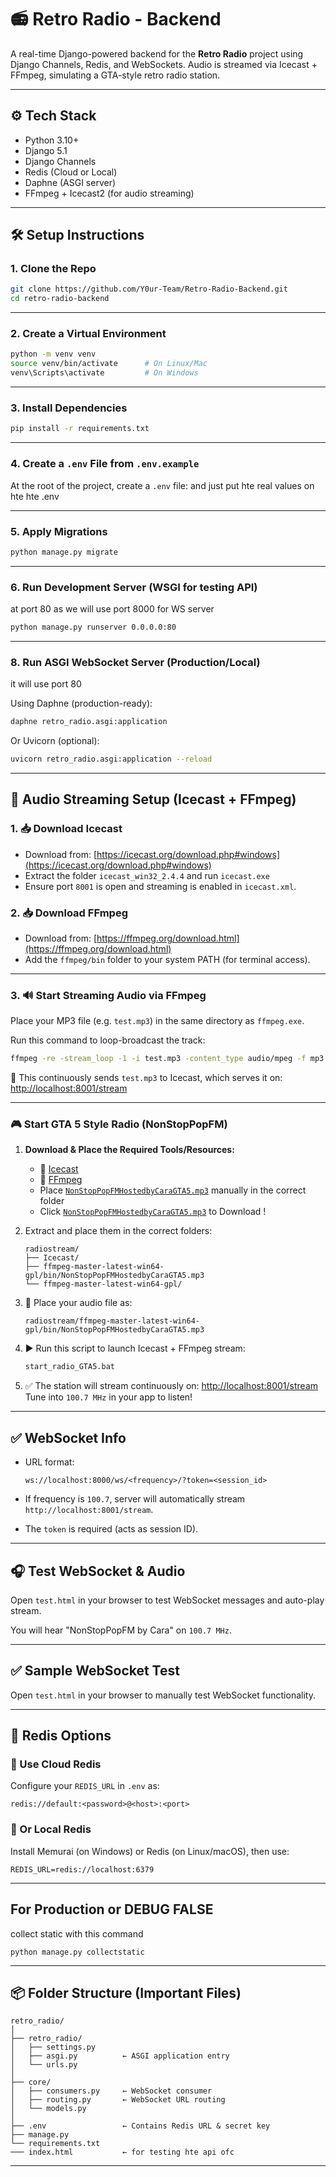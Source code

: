 # 📻 Retro Radio - Backend

A real-time Django-powered backend for the **Retro Radio** project using Django Channels, Redis, and WebSockets. Audio is streamed via Icecast + FFmpeg, simulating a GTA-style retro radio station.

---

## ⚙️ Tech Stack

- Python 3.10+
- Django 5.1
- Django Channels
- Redis (Cloud or Local)
- Daphne (ASGI server)
- FFmpeg + Icecast2 (for audio streaming)

---

## 🛠️ Setup Instructions

### 1. Clone the Repo

```bash
git clone https://github.com/Y0ur-Team/Retro-Radio-Backend.git
cd retro-radio-backend
````

---

### 2. Create a Virtual Environment

```bash
python -m venv venv
source venv/bin/activate      # On Linux/Mac
venv\Scripts\activate         # On Windows
```

---

### 3. Install Dependencies

```bash
pip install -r requirements.txt
```
---

### 4. Create a `.env` File from `.env.example`

At the root of the project, create a `.env` file:
and just put hte real values on hte hte .env

---

### 5. Apply Migrations

```bash
python manage.py migrate
```

---

### 6. Run Development Server (WSGI for testing API) 
at port 80 as we will use port 8000 for WS server

```bash
python manage.py runserver 0.0.0.0:80
```

---

### 8. Run ASGI WebSocket Server (Production/Local)
it will use port 80 

Using Daphne (production-ready):

```bash
daphne retro_radio.asgi:application
```

Or Uvicorn (optional):

```bash
uvicorn retro_radio.asgi:application --reload
```
---

## 📡 Audio Streaming Setup (Icecast + FFmpeg)

### 1. 📥 Download Icecast

* Download from: [https://icecast.org/download.php#windows](https://icecast.org/download.php#windows)
* Extract the folder `icecast_win32_2.4.4` and run `icecast.exe`
* Ensure port `8001` is open and streaming is enabled in `icecast.xml`.

### 2. 📥 Download FFmpeg

* Download from: [https://ffmpeg.org/download.html](https://ffmpeg.org/download.html)
* Add the `ffmpeg/bin` folder to your system PATH (for terminal access).

---

### 3. 🔊 Start Streaming Audio via FFmpeg

Place your MP3 file (e.g. `test.mp3`) in the same directory as `ffmpeg.exe`.

Run this command to loop-broadcast the track:

```bash
ffmpeg -re -stream_loop -1 -i test.mp3 -content_type audio/mpeg -f mp3 icecast://source:retroradio@localhost:8001/stream
```

🧠 This continuously sends `test.mp3` to Icecast, which serves it on:
[http://localhost:8001/stream](http://localhost:8001/stream)

---
### 🎮 Start GTA 5 Style Radio (NonStopPopFM)

1. **Download & Place the Required Tools/Resources:**

   * 🔻 [Icecast](https://icecast.org/download.php)
   * 🔻 [FFmpeg](https://ffmpeg.org/)
   * Place [`NonStopPopFMHostedbyCaraGTA5.mp3`](https://mega.nz/file/KFAUBCZL#05ZrQryO3Os5d3i3jQzsgEzI8m8DAMLkztt7bmlfrF4) manually in the correct folder
   * Click [`NonStopPopFMHostedbyCaraGTA5.mp3`](https://mega.nz/file/KFAUBCZL#05ZrQryO3Os5d3i3jQzsgEzI8m8DAMLkztt7bmlfrF4) to Download !

2. Extract and place them in the correct folders:

   ```
   radiostream/
   ├── Icecast/
   ├── ffmpeg-master-latest-win64-gpl/bin/NonStopPopFMHostedbyCaraGTA5.mp3
   └── ffmpeg-master-latest-win64-gpl/
   ```

3. 🎵 Place your audio file as:

   ```
   radiostream/ffmpeg-master-latest-win64-gpl/bin/NonStopPopFMHostedbyCaraGTA5.mp3
   ```

4. ▶️ Run this script to launch Icecast + FFmpeg stream:

   ```bash
   start_radio_GTA5.bat
   ```

5. ✅ The station will stream continuously on:
   [http://localhost:8001/stream](http://localhost:8001/stream)
   Tune into `100.7 MHz` in your app to listen!

---
## ✅ WebSocket Info

* URL format:

  ```
  ws://localhost:8000/ws/<frequency>/?token=<session_id>
  ```

* If frequency is `100.7`, server will automatically stream `http://localhost:8001/stream`.

* The `token` is required (acts as session ID).

---

## 🎧 Test WebSocket & Audio

Open `test.html` in your browser to test WebSocket messages and auto-play stream.

You will hear "NonStopPopFM by Cara" on `100.7 MHz`.

---

## ✅ Sample WebSocket Test

Open `test.html` in your browser to manually test WebSocket functionality.

---

## 🔌 Redis Options

### 🔹 Use Cloud Redis

Configure your `REDIS_URL` in `.env` as:

```
redis://default:<password>@<host>:<port>
```

### 🔹 Or Local Redis

Install Memurai (on Windows) or Redis (on Linux/macOS), then use:

```
REDIS_URL=redis://localhost:6379
```

---
## For Production or DEBUG FALSE

collect static with this command 

```
python manage.py collectstatic
```

---

## 📦 Folder Structure (Important Files)

```
retro_radio/
│
├── retro_radio/
│   ├── settings.py
│   ├── asgi.py          ← ASGI application entry
│   └── urls.py
│
├── core/
│   ├── consumers.py     ← WebSocket consumer
│   ├── routing.py       ← WebSocket URL routing
│   └── models.py
│
├── .env                 ← Contains Redis URL & secret key
├── manage.py
└── requirements.txt
─── index.html           ← for testing hte api ofc
```

---


